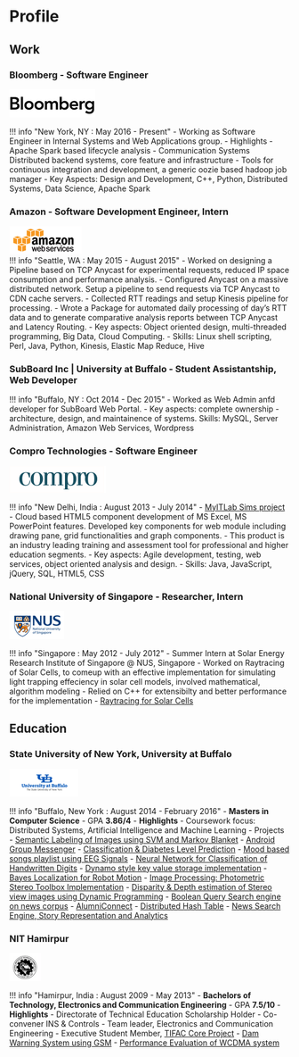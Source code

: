 # Profile

##  Work

### Bloomberg - Software Engineer

<div class="profLogo">
<img class="" alt="Bloomberg LP" src="/img/blp.png">
</div>

!!! info "New York, NY : May 2016 - Present"
    - Working as Software Engineer in Internal Systems and Web Applications group.
    - Highlights
        - Apache Spark based lifecycle analysis
        - Communication Systems Distributed backend systems, core feature and infrastructure
        - Tools for continuous integration and development, a generic oozie based hadoop job manager
    - Key Aspects: Design and Development, C++, Python, Distributed Systems, Data Science, Apache Spark

### Amazon - Software Development Engineer, Intern

<div class="profLogo">
<img class="" alt="Amazon Web Services" src="/img/aws.png">
</div>
!!! info "Seattle, WA : May 2015 - August 2015"
    - Worked on designing a Pipeline based on TCP Anycast for experimental requests, reduced IP space consumption and performance analysis.
    - Configured Anycast on a massive distributed network. Setup a pipeline to send requests via TCP Anycast to CDN cache servers.
    - Collected RTT readings and setup Kinesis pipeline for processing.
    - Wrote a Package for automated daily processing of day’s RTT data and to generate comparative analysis reports between TCP Anycast and Latency Routing.
    - Key aspects: Object oriented design, multi-threaded programming, Big Data, Cloud Computing.
    - Skills: Linux shell scripting, Perl, Java, Python, Kinesis, Elastic Map Reduce, Hive

### SubBoard Inc | University at Buffalo - Student Assistantship, Web Developer

!!! info "Buffalo, NY : Oct 2014 - Dec 2015"
    - Worked as Web Admin anfd developer for SubBoard Web Portal.
    - Key aspects: complete ownership - architecture, design, and maintainence of systems. Skills: MySQL, Server Administration, Amazon Web Services, Wordpress

### Compro Technologies - Software Engineer

<div class="profLogo">
<img class="" alt="Compro Technologies" src="/img/compro.png">
</div>

!!! info "New Delhi, India : August 2013 - July 2014"
    - [MyITLab Sims project](https://www.pearsonmylabandmastering.com/northamerica/myitlab/)
        - Cloud based HTML5 component development of MS Excel, MS PowerPoint features. Developed key components for web module including drawing pane, grid functionalities and graph components.
        - This product is an industry leading training and assessment tool for professional and higher education segments.
        - Key aspects: Agile development, testing, web services, object oriented analysis and design.
        - Skills: Java, JavaScript, jQuery, SQL, HTML5, CSS


### National University of Singapore - Researcher, Intern

<div class="profLogo">
<img class="" alt="NUS" src="/img/nus.png">
</div>

!!! info "Singapore : May 2012 - July 2012"
    - Summer Intern at Solar Energy Research Institute of Singapore @ NUS, Singapore
    - Worked on Raytracing of Solar Cells, to comeup with an effective implementation for simulating
    light trapping effeciency in solar cell models, involved mathematical, algorithm modeling
    - Relied on C++ for extensibilty and better performance for the implementation
    - [Raytracing for Solar Cells](#)

## Education

### State University of New York, University at Buffalo

<div class="profLogo">
<img class="" alt="SUNY Buffalo" src="/img/ub.png">
</div>

!!! info "Buffalo, New York : August 2014 - February 2016"
    - **Masters in Computer Science**
    - GPA **3.86/4**
    - **Highlights**
        - Coursework focus: Distributed Systems, Artificial Intelligence and Machine Learning
        - Projects
            - [Semantic Labeling of Images using SVM and Markov Blanket](#)
            - [Android Group Messenger](#)
            - [Classification & Diabetes Level Prediction](#)
            - [Mood based songs playlist using EEG Signals](#)
            - [Neural Network for Classification of Handwritten Digits](#)
            - [Dynamo style key value storage implementation](#)
            - [Bayes Localization for Robot Motion](#)
            - [Image Processing: Photometric Stereo Toolbox Implementation](#)
            - [Disparity & Depth estimation of Stereo view images using Dynamic Programming](#)
            - [Boolean Query Search engine on news corpus](#)
            - [AlumniConnect](#)
            - [Distributed Hash Table](#)
            - [News Search Engine, Story Representation and Analytics](#)

### NIT Hamirpur

<div class="profLogo">
<img class="" alt="National Institute of Technology Hamirpur" src="/img/nith.png">
</div>

!!! info "Hamirpur, India : August 2009 - May 2013"
    - **Bachelors of Technology, Electronics and Communication Engineering**
    - GPA **7.5/10**
    - **Highlights**
        - Directorate of Technical Education Scholarship Holder
        - Co-convener INS & Controls
        - Team leader, Electronics and Communication Engineering
        - Executive Student Member, [TIFAC Core Project](http://www.tifac.org.in/)
        - [Dam Warning System using GSM](#)
        - [Performance Evaluation of WCDMA system](#)

